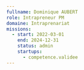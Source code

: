 ```yaml
---
fullname: Dominique AUBERT
role: Intrapreneur PM
domaine: Intraprenariat
missions:
  - start: 2022-03-01
    end: 2024-12-31
    status: admin
    startups:
      - competence.validee
---
```

